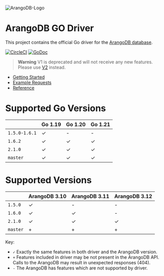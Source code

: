 ![ArangoDB-Logo](https://user-images.githubusercontent.com/3998723/207981337-79d49127-48fc-4c7c-9411-8a688edca1dd.png)


# ArangoDB GO Driver

This project contains the official Go driver for the [ArangoDB database](https://arangodb.com).

[![CircleCI](https://dl.circleci.com/status-badge/img/gh/arangodb/go-driver/tree/master.svg?style=svg)](https://dl.circleci.com/status-badge/redirect/gh/arangodb/go-driver/tree/master)
[![GoDoc](https://godoc.org/github.com/arangodb/go-driver?status.svg)](http://godoc.org/github.com/arangodb/go-driver)

> **Warning**
> V1 is deprecated and will not receive any new features. Please use [V2](v2) instead.

- [Getting Started](https://docs.arangodb.com/stable/develop/drivers/go/)
- [Example Requests](v2/examples)
- [Reference](https://godoc.org/github.com/arangodb/go-driver)

# Supported Go Versions

|               | Go 1.19 | Go 1.20 | Go 1.21 |
|---------------|---------|---------|---------|
| `1.5.0-1.6.1` | ✓       | -       | -       |
| `1.6.2`       | ✓       | ✓       | ✓       |
| `2.1.0`       | ✓       | ✓       | ✓       |
| `master`      | ✓       | ✓       | ✓       |

# Supported Versions

|          | ArangoDB 3.10 | ArangoDB 3.11 | ArangoDB 3.12 |
|----------|---------------|---------------|---------------|
| `1.5.0`  | ✓             | -             | -             |
| `1.6.0`  | ✓             | ✓             | -             |
| `2.1.0`  | ✓             | ✓             | ✓             |
| `master` | +             | +             | +             |

Key:

* `✓` Exactly the same features in both driver and the ArangoDB version.
* `+` Features included in driver may be not present in the ArangoDB API. Calls to the ArangoDB may result in unexpected responses (404).
* `-` The ArangoDB has features which are not supported by driver.
